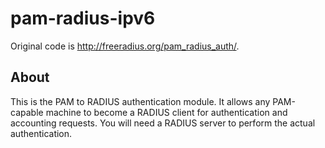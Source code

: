 # pam-radius-ipv6

Original code is http://freeradius.org/pam_radius_auth/. 

## About

This is the PAM to RADIUS authentication module. It allows any PAM-capable machine to become a RADIUS client for authentication and accounting requests. You will need a RADIUS server to perform the actual authentication. 
